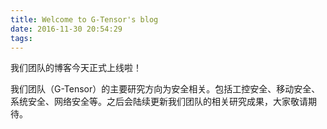 ```yaml
---
title: Welcome to G-Tensor's blog
date: 2016-11-30 20:54:29
tags:
---
```


我们团队的博客今天正式上线啦！

我们团队（G-Tensor）的主要研究方向为安全相关。包括工控安全、移动安全、系统安全、网络安全等。之后会陆续更新我们团队的相关研究成果，大家敬请期待。